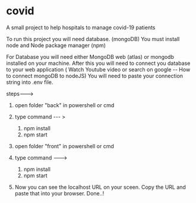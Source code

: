 # covid
A small project to help hospitals to manage covid-19 patients

To run this project you will need database. (mongoDB)
You must install node and Node package manager (npm)

For Database you will need either MongoDB web (atlas) or mongodb installed on your machine.
After this you will need to connect you database to your web application ( Watch Youtube video or search on google -- How to connect mongoDB to nodeJS)
You will need to paste your connection string into .env file.

steps--->
  1) open folder "back" in powershell or cmd
  2) type command --- >
      1) npm install
      2) npm start
  3) open folder "front" in powershell or cmd
  4) type command --->
      1) npm install
      2) npm start
      
  5) Now you can see the localhost URL on your sceen. Copy the URL and paste that into your browser. Done..!
  
  
  
